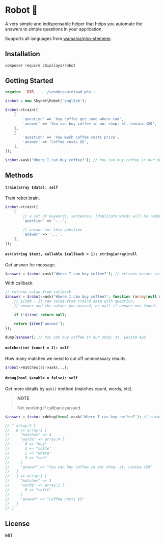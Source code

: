 # Robot 🦾

A very simple and indispensable helper that helps you automate the answers to simple questions in your application.

Supports all languages from [wamania/php-stemmer](https://github.com/wamania/php-stemmer#languages).

## Installation

```bash
composer require chipslays/robot
```

## Getting Started

```php
require __DIR__ . '/vendor/autoload.php';

$robot = new Skynet\Robot('english');

$robot->train([
    [
        'question' => 'buy coffee get some where can',
        'answer' => 'You can buy coffee in our shop: st. Lenina 420',
    ],
    [
        'question' => 'how much coffee costs price',
        'answer' => 'Coffee costs $5',
    ],
]);

$robot->ask('Where I can buy coffee?'); // You can buy coffee in our shop: st. Lenina 420
```

## Methods

#### `train(array $data): self`

Train robot brain.

```php
$robot->train([
    [
        // a set of keywords, sentences, (duplicate words will be removed)
        'question' => '...',

        // answer for this question
        'answer' => '...',
    ],
]);
```

#### `ask(string $text, callable $callback = 1): string|array|null`

Get answer for message.

```php
$answer = $robot->ask('Where I can buy coffee?'); // returns answer string
```

With callback.

```php
// returns value from callback
$answer = $robot->ask('Where I can buy coffee?', function (array|null $item): mixed {
    // $item - it raw value from traind data with question,
    // answer and the values you passed, or null if answer not found.

    if (!$item) return null;

    return $item['answer'];
});

dump($answer); // You can buy coffee in our shop: st. Lenina 420
```

#### `matches(int $count = 1): self`

How many matches we need to cut off unnecessary results.

```php
$robot->matches(1)->ask(...);
```

#### `debug(bool $enable = false): self`

Get more details by `ask()` method (matches count, words, etc).

> **NOTE**
>
> Not working if callback passed.

```php
$answer = $robot->debug(true)->ask('Where I can buy coffee?'); // returns array of all matches detail

// ^ array:2 [
//   0 => array:3 [
//     "matches" => 4
//     "words" => array:4 [
//       0 => "buy"
//       1 => "coffe"
//       2 => "where"
//       3 => "can"
//     ]
//     "answer" => "You can buy coffee in our shop: st. Lenina 420"
//   ]
//   1 => array:3 [
//     "matches" => 1
//     "words" => array:1 [
//       0 => "coffe"
//     ]
//     "answer" => "Coffee costs $5"
//   ]
// ]
```

## License

MIT

